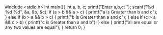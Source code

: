 #include <stdio.h>
int main(){
int a, b, c;
printf("Enter a,b,c: ");
scanf("%d %d %d", &a, &b, &c);
if (a > b && a > c) {
	printf("a is Greater than b and c");
} 
else if (b > a && b > c) {
	printf("b is Greater than a and c");
}
else if (c > a && c > b) {
	printf("c is Greater than a and b");
	}
else {
	printf("all are equal or any two values are equal");
}
return 0;
}